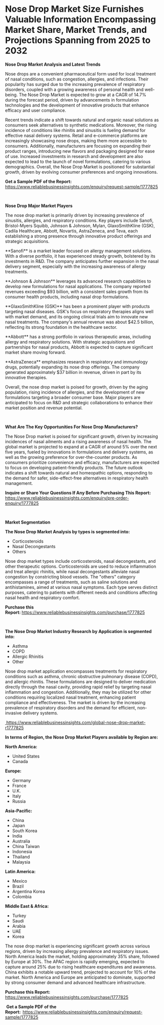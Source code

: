 <p><h1>Nose Drop Market Size Furnishes Valuable Information Encompassing Market Share, Market Trends, and Projections Spanning from 2025 to 2032</h1></p><p><strong>Nose Drop Market Analysis and Latest Trends</strong></p>
<p><p>Nose drops are a convenient pharmaceutical form used for local treatment of nasal conditions, such as congestion, allergies, and infections. Their popularity has surged due to the increasing prevalence of respiratory disorders, coupled with a growing awareness of personal health and well-being. The Nose Drop Market is expected to grow at a CAGR of 14.7% during the forecast period, driven by advancements in formulation technologies and the development of innovative products that enhance efficacy and user compliance.</p><p>Recent trends indicate a shift towards natural and organic nasal solutions as consumers seek alternatives to synthetic medications. Moreover, the rising incidence of conditions like rhinitis and sinusitis is fueling demand for effective nasal delivery systems. Retail and e-commerce platforms are increasingly showcasing nose drops, making them more accessible to consumers. Additionally, manufacturers are focusing on expanding their product ranges, introducing new flavors and packaging designed for ease of use. Increased investments in research and development are also expected to lead to the launch of novel formulations, catering to various demographics. Overall, the Nose Drop Market is positioned for substantial growth, driven by evolving consumer preferences and ongoing innovations.</p></p>
<p><strong>Get a Sample PDF of the Report:&nbsp;</strong> <a href="https://www.reliablebusinessinsights.com/enquiry/request-sample/1777825?utm_campaign=62&utm_medium=2&utm_source=Github&utm_content=ia&utm_term=19042025&utm_id=nose-drop">https://www.reliablebusinessinsights.com/enquiry/request-sample/1777825</a></p>
<p>&nbsp;</p>
<p><strong>Nose Drop Major Market Players</strong></p>
<p><p>The nose drop market is primarily driven by increasing prevalence of sinusitis, allergies, and respiratory conditions. Key players include Sanofi, Bristol-Myers Squibb, Johnson & Johnson, Mylan, GlaxoSmithKline (GSK), Cadila Healthcare, Abbott, Novartis, AstraZeneca, and Teva, each establishing a strong presence through innovative product offerings and strategic acquisitions.</p><p>**Sanofi** is a market leader focused on allergy management solutions. With a diverse portfolio, it has experienced steady growth, bolstered by its investments in R&D. The company anticipates further expansion in the nasal delivery segment, especially with the increasing awareness of allergy treatments.</p><p>**Johnson & Johnson** leverages its advanced research capabilities to develop new formulations for nasal applications. The company reported revenues exceeding $93 billion, with a consistent sales growth from its consumer health products, including nasal drop formulations.</p><p>**GlaxoSmithKline (GSK)** has been a prominent player with products targeting nasal diseases. GSK's focus on respiratory therapies aligns well with market demand, and its ongoing clinical trials aim to innovate new nasal treatments. The company's annual revenue was about $42.5 billion, reflecting its strong foundation in the healthcare sector.</p><p>**Abbott** has a strong portfolio in various therapeutic areas, including allergy and respiratory solutions. With strategic acquisitions and partnerships for nasal products, Abbott is expected to capture significant market share moving forward.</p><p>**AstraZeneca** emphasizes research in respiratory and immunology drugs, potentially expanding its nose drop offerings. The company generated approximately $37 billion in revenue, driven in part by its innovative therapies.</p><p>Overall, the nose drop market is poised for growth, driven by the aging population, rising incidence of allergies, and the development of new formulations targeting a broader consumer base. Major players are anticipated to focus on R&D and strategic collaborations to enhance their market position and revenue potential.</p></p>
<p>&nbsp;</p>
<p><strong>What Are The Key Opportunities For Nose Drop Manufacturers?</strong></p>
<p><p>The Nose Drop market is poised for significant growth, driven by increasing incidences of nasal ailments and a rising awareness of nasal health. The global market is projected to expand at a CAGR of around 5% over the next five years, fueled by innovations in formulations and delivery systems, as well as the growing preference for over-the-counter products. As consumers prioritize convenience and efficacy, manufacturers are expected to focus on developing patient-friendly products. The future outlook indicates a shift towards natural and homeopathic options, responding to the demand for safer, side-effect-free alternatives in respiratory health management.</p></p>
<p><strong>Inquire or Share Your Questions If Any Before Purchasing This Report:</strong> <a href="https://www.reliablebusinessinsights.com/enquiry/pre-order-enquiry/1777825?utm_campaign=62&utm_medium=2&utm_source=Github&utm_content=ia&utm_term=19042025&utm_id=nose-drop">https://www.reliablebusinessinsights.com/enquiry/pre-order-enquiry/1777825</a></p>
<p>&nbsp;</p>
<p><strong>Market Segmentation</strong></p>
<p><strong>The Nose Drop Market Analysis by types is segmented into:</strong></p>
<p><ul><li>Corticosteroids</li><li>Nasal Decongestants</li><li>Others</li></ul></p>
<p><p>Nose drop market types include corticosteroids, nasal decongestants, and other therapeutic options. Corticosteroids are used to reduce inflammation and treat allergic rhinitis, while nasal decongestants alleviate nasal congestion by constricting blood vessels. The "others" category encompasses a range of treatments, such as saline solutions and antihistamines, aimed at various nasal symptoms. Each type serves distinct purposes, catering to patients with different needs and conditions affecting nasal health and respiratory comfort.</p></p>
<p><strong>Purchase this Report:&nbsp;</strong><a href="https://www.reliablebusinessinsights.com/purchase/1777825?utm_campaign=62&utm_medium=2&utm_source=Github&utm_content=ia&utm_term=19042025&utm_id=nose-drop">https://www.reliablebusinessinsights.com/purchase/1777825</a></p>
<p>&nbsp;</p>
<p><strong>The Nose Drop Market Industry Research by Application is segmented into:</strong></p>
<p><ul><li>Asthma</li><li>COPD</li><li>Allergic Rhinitis</li><li>Other</li></ul></p>
<p><p>Nose drop market application encompasses treatments for respiratory conditions such as asthma, chronic obstructive pulmonary disease (COPD), and allergic rhinitis. These formulations are designed to deliver medication directly through the nasal cavity, providing rapid relief by targeting nasal inflammation and congestion. Additionally, they may be utilized for other conditions requiring localized nasal treatment, enhancing patient compliance and effectiveness. The market is driven by the increasing prevalence of respiratory disorders and the demand for efficient, non-invasive delivery systems.</p></p>
<p><a href="https://www.reliablebusinessinsights.com/global-nose-drop-market-r1777825?utm_campaign=62&utm_medium=2&utm_source=Github&utm_content=ia&utm_term=19042025&utm_id=nose-drop">&nbsp;https://www.reliablebusinessinsights.com/global-nose-drop-market-r1777825</a></p>
<p><strong>In terms of Region, the Nose Drop Market Players available by Region are:</strong></p>
<p>
    <p> <strong> North America: </strong>
        <ul>
            <li>United States</li>
            <li>Canada</li>
        </ul>
        </p> 
    <p> <strong> Europe: </strong>
        <ul>
            <li>Germany</li>
            <li>France</li>
            <li>U.K.</li>
            <li>Italy</li>
            <li>Russia</li>
        </ul>
        </p> 
    <p> <strong> Asia-Pacific: </strong>
        <ul>
            <li>China</li>
            <li>Japan</li>
            <li>South Korea</li>
            <li>India</li>
            <li>Australia</li>
            <li>China Taiwan</li>
            <li>Indonesia</li>
            <li>Thailand</li>
            <li>Malaysia</li>
        </ul>
        </p> 
    <p> <strong> Latin America: </strong>
        <ul>
            <li>Mexico</li>
            <li>Brazil</li>
            <li>Argentina Korea</li>
            <li>Colombia</li>
        </ul>
        </p> 
    <p> <strong> Middle East & Africa: </strong>
        <ul>
            <li>Turkey</li>
            <li>Saudi</li>
            <li>Arabia</li>
            <li>UAE</li>
            <li>Korea</li>
        </ul>
    </p>
    </p>
<p><p>The nose drop market is experiencing significant growth across various regions, driven by increasing allergy prevalence and respiratory issues. North America leads the market, holding approximately 35% share, followed by Europe at 30%. The APAC region is rapidly emerging, expected to capture around 25% due to rising healthcare expenditures and awareness. China exhibits a notable upward trend, projected to account for 10% of the market. North America and Europe are anticipated to dominate, supported by strong consumer demand and advanced healthcare infrastructure.</p></p>
<p><strong>Purchase this Report: </strong><a href="https://www.reliablebusinessinsights.com/purchase/1777825?utm_campaign=62&utm_medium=2&utm_source=Github&utm_content=ia&utm_term=19042025&utm_id=nose-drop">https://www.reliablebusinessinsights.com/purchase/1777825</a></p>
<p>&nbsp;<strong>Get a Sample PDF of the Report:&nbsp;&nbsp;</strong><a href="https://www.reliablebusinessinsights.com/enquiry/request-sample/1777825?utm_campaign=62&utm_medium=2&utm_source=Github&utm_content=ia&utm_term=19042025&utm_id=nose-drop">https://www.reliablebusinessinsights.com/enquiry/request-sample/1777825</a></p>
<p><strong></strong></p>
<p><p></p><p></p><p></p></p>